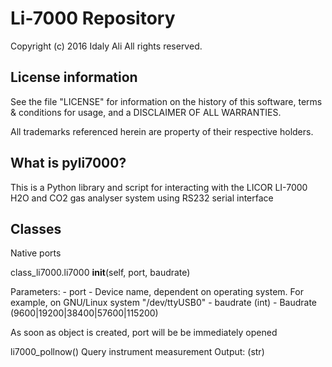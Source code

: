 # Li-7000 Repository
Copyright (c) 2016
Idaly Ali
All rights reserved.

License information
-------------------

See the file "LICENSE" for information on the history of this
software, terms & conditions for usage, and a DISCLAIMER OF ALL
WARRANTIES.

All trademarks referenced herein are property of their respective
holders.

What is pyli7000?
-------------------

This is a Python library and script for interacting with the LICOR
LI-7000 H2O and CO2 gas analyser system using RS232 serial interface

Classes
-------------------

Native ports

class_li7000.li7000
__init__(self, port, baudrate)

Parameters:
    - port - Device name, dependent on operating system. For example,
    on GNU/Linux system "/dev/ttyUSB0"
    - baudrate (int) - Baudrate (9600|19200|38400|57600|115200)

As soon as object is created, port will be be immediately opened

li7000_pollnow()
Query instrument measurement
Output: (str)



